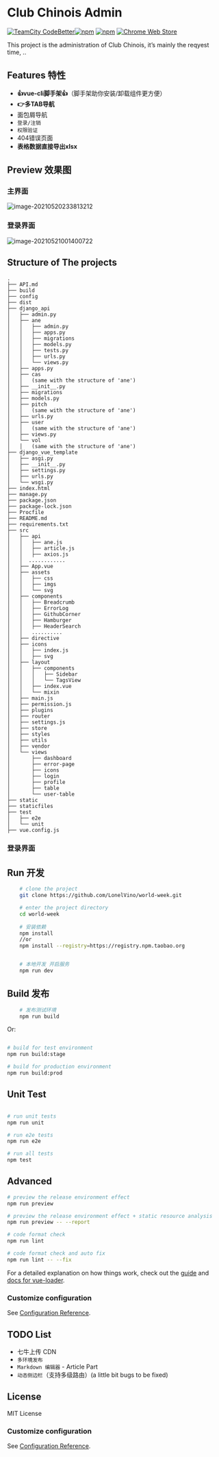 # Club Chinois Admin

[![TeamCity CodeBetter](https://img.shields.io/teamcity/codebetter/bt428.svg)![npm](https://img.shields.io/npm/dw/localeval.svg)]() [![npm](https://img.shields.io/npm/v/npm.svg)]() [![Chrome Web Store](https://img.shields.io/chrome-web-store/stars/nimelepbpejjlbmoobocpfnjhihnpked.svg)]()

This project is the administration of Club Chinois, it’s mainly the reqyest time, ..

## Features 特性

- **👍vue-cli脚手架👍**（脚手架助你安装/卸载组件更方便）
- **👉多TAB导航**
- 面包屑导航
- `登录/注销`
- `权限验证`
- 404错误页面
- **表格数据直接导出xlsx**

## Preview 效果图

### 主界面

![image-20210520233813212](/home/lonelvino/.config/Typora/typora-user-images/image-20210520233813212.png)

### 登录界面

![image-20210521001400722](/home/lonelvino/.config/Typora/typora-user-images/image-20210521001400722.png)

## Structure of The projects

```
.
├── API.md
├── build
├── config
├── dist
├── django_api
│   ├── admin.py
│   ├── ane
│   │   ├── admin.py
│   │   ├── apps.py
│   │   ├── migrations
│   │   ├── models.py
│   │   ├── tests.py
│   │   ├── urls.py
│   │   └── views.py
│   ├── apps.py
│   ├── cas
│   │   (same with the structure of 'ane')
│   ├── __init__.py
│   ├── migrations
│   ├── models.py
│   ├── pitch
│   │   (same with the structure of 'ane')
│   ├── urls.py
│   ├── user
│   │   (same with the structure of 'ane')
│   ├── views.py
│   └── vol
│   │   (same with the structure of 'ane')
├── django_vue_template
│   ├── asgi.py
│   ├── __init__.py
│   ├── settings.py
│   ├── urls.py
│   └── wsgi.py
├── index.html
├── manage.py
├── package.json
├── package-lock.json
├── Procfile
├── README.md
├── requirements.txt
├── src
│   ├── api
│   │   ├── ane.js
│   │   ├── article.js
│   │   ├── axios.js
│   │  ............
│   ├── App.vue
│   ├── assets
│   │   ├── css
│   │   ├── imgs
│   │   └── svg
│   ├── components
│   │   ├── Breadcrumb
│   │   ├── ErrorLog
│   │   ├── GithubCorner
│   │   ├── Hamburger
│   │   ├── HeaderSearch
│   │   ..........
│   ├── directive
│   ├── icons
│   │   ├── index.js
│   │   ├── svg
│   ├── layout
│   │   ├── components
│   │   │   ├── Sidebar
│   │   │   └── TagsView
│   │   ├── index.vue
│   │   └── mixin
│   ├── main.js
│   ├── permission.js
│   ├── plugins
│   ├── router
│   ├── settings.js
│   ├── store
│   ├── styles
│   ├── utils
│   ├── vendor
│   └── views
│       ├── dashboard
│       ├── error-page
│       ├── icons
│       ├── login
│       ├── profile
│       ├── table
│       └── user-table
├── static
├── staticfiles
├── test
│   ├── e2e
│   └── unit
├── vue.config.js
```

### 登录界面

## Run 开发

```bash
    # clone the project
    git clone https://github.com/LonelVino/world-week.git

    # enter the project directory
    cd world-week
    
    # 安装依赖
    npm install
    //or 
    npm install --registry=https://registry.npm.taobao.org


    # 本地开发 开启服务
    npm run dev
```

## Build 发布

```bash
    # 发布测试环境 
    npm run build
```

Or:

```bash

# build for test environment
npm run build:stage

# build for production environment
npm run build:prod

```

## Unit Test

```bash

# run unit tests
npm run unit

# run e2e tests
npm run e2e

# run all tests
npm test
```

## Advanced

```bash
# preview the release environment effect
npm run preview

# preview the release environment effect + static resource analysis
npm run preview -- --report

# code format check
npm run lint

# code format check and auto fix
npm run lint -- --fix
```

For a detailed explanation on how things work, check out the [guide](http://vuejs-templates.github.io/webpack/) and [docs for vue-loader](http://vuejs.github.io/vue-loader).

### Customize configuration

See [Configuration Reference](https://cli.vuejs.org/config/).

## TODO List

- 七牛上传 CDN
- `多环境发布`
- `Markdown 编辑器` - Article Part
- `动态侧边栏`（支持多级路由）(a little bit bugs to be fixed)

## License

MIT License

### Customize configuration

See [Configuration Reference](https://cli.vuejs.org/config/).


